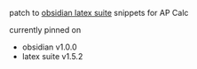 patch to [obsidian latex suite](https://github.com/artisticat1/obsidian-latex-suite) snippets for AP Calc

currently pinned on 
- obsidian v1.0.0 
- latex suite v1.5.2

